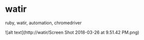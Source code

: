 # watir
ruby, watir, automation, chromedriver

![alt text](http://watir/Screen Shot 2018-03-26 at 9.51.42 PM.png)
